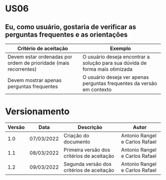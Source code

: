 # US06

## Eu, como usuário, gostaria de verificar as perguntas frequentes e as orientações

| Critério de aceitação                                            | Exemplo                                                                      |
| ---------------------------------------------------------------- | ---------------------------------------------------------------------------- |
| Devem estar ordenadas por ordem de prioridade (mais recorrentes) | O usuário deseja encontrar a solução para sua dúvida de forma mais otimizada |
| Devem mostrar apenas perguntas frequentes                        | O usuário deseja ver apenas perguntas frequentes da versão em contexto       |

# Versionamento

| Versão | Data       | Descrição                                  | Autor                          |
| ------ | ---------- | ------------------------------------------ | ------------------------------ |
| 1.0    | 07/03/2022 | Criação do documento                       | Antonio Rangel e Carlos Rafael |
| 1.1    | 08/03/2022 | Primeira versão dos critérios de aceitação | Antonio Rangel e Carlos Rafael |
| 1.2    | 09/03/2022 | Segunda versão dos critérios de aceitação  | Antonio Rangel e Carlos Rafael |
